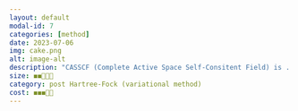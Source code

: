 ```yaml
---
layout: default
modal-id: 7
categories: [method]
date: 2023-07-06
img: cake.png
alt: image-alt
description: "CASSCF (Complete Active Space Self-Consitent Field) is ..."
size: ◼️◼️🔲🔲🔲
category: post Hartree-Fock (variational method)
cost: ◼️◼️◼️🔲🔲
---
```

